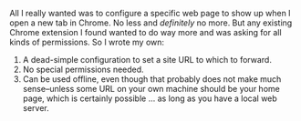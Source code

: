 
All I really wanted was to configure a specific web page to show up when I
open a new tab in Chrome. No less and _definitely_ no more. But any existing
Chrome extension I found wanted to do way more and was asking for all kinds of
permissions. So I wrote my own:

1. A dead-simple configuration to set a site URL to which to forward.
2. No special permissions needed.
3. Can be used offline, even though that probably does not make much
   sense–unless some URL on your own machine should be your home page,
   which is certainly possible ... as long as you have a local web server.
